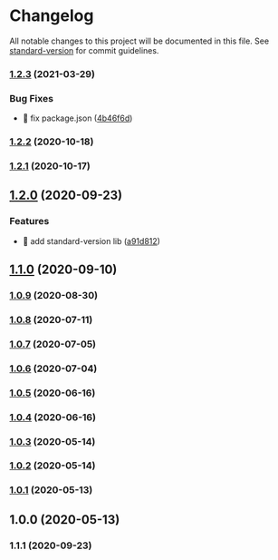 # Changelog

All notable changes to this project will be documented in this file. See [standard-version](https://github.com/conventional-changelog/standard-version) for commit guidelines.

### [1.2.3](https://github.com/yeukfei02/ordersApi/compare/v1.2.2...v1.2.3) (2021-03-29)


### Bug Fixes

* 🐛 fix package.json ([4b46f6d](https://github.com/yeukfei02/ordersApi/commit/4b46f6de70e964051ff811f73134bf8c23c2a403))

### [1.2.2](https://github.com/yeukfei02/ordersApi/compare/v1.2.1...v1.2.2) (2020-10-18)

### [1.2.1](https://github.com/yeukfei02/ordersApi/compare/v1.2.0...v1.2.1) (2020-10-17)

## [1.2.0](https://github.com/yeukfei02/ordersApi/compare/v1.1.1...v1.2.0) (2020-09-23)


### Features

* 🎸 add standard-version lib ([a91d812](https://github.com/yeukfei02/ordersApi/commit/a91d812e6ab4bee23b5b72a2f4fe576d946b2335))

## [1.1.0](https://github.com/yeukfei02/ordersApi/compare/v1.0.9...v1.1.0) (2020-09-10)

### [1.0.9](https://github.com/yeukfei02/ordersApi/compare/v1.0.8...v1.0.9) (2020-08-30)

### [1.0.8](https://github.com/yeukfei02/ordersApi/compare/v1.0.7...v1.0.8) (2020-07-11)

### [1.0.7](https://github.com/yeukfei02/ordersApi/compare/v1.0.6...v1.0.7) (2020-07-05)

### [1.0.6](https://github.com/yeukfei02/ordersApi/compare/v1.0.5...v1.0.6) (2020-07-04)

### [1.0.5](https://github.com/yeukfei02/ordersApi/compare/v1.0.4...v1.0.5) (2020-06-16)

### [1.0.4](https://github.com/yeukfei02/ordersApi/compare/v1.0.3...v1.0.4) (2020-06-16)

### [1.0.3](https://github.com/yeukfei02/ordersApi/compare/v1.0.2...v1.0.3) (2020-05-14)

### [1.0.2](https://github.com/yeukfei02/ordersApi/compare/v1.0.1...v1.0.2) (2020-05-14)

### [1.0.1](https://github.com/yeukfei02/ordersApi/compare/v1.0.0...v1.0.1) (2020-05-13)

## 1.0.0 (2020-05-13)

### 1.1.1 (2020-09-23)
